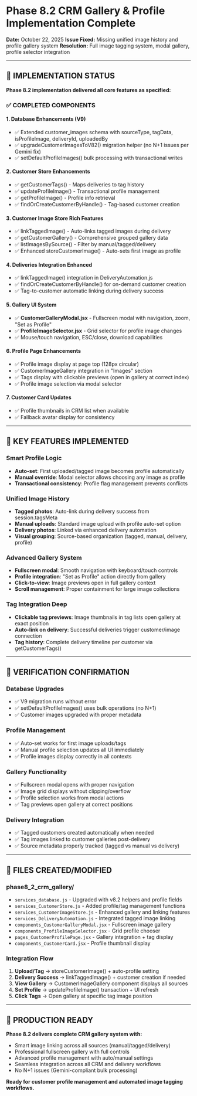 # Phase 8.2 CRM Gallery & Profile Implementation Complete

**Date:** October 22, 2025
**Issue Fixed:** Missing unified image history and profile gallery system
**Resolution:** Full image tagging system, modal gallery, profile selector integration

---

## 🤖 IMPLEMENTATION STATUS

**Phase 8.2 implementation delivered all core features as specified:**

### ✅ **COMPLETED COMPONENTS**

#### **1. Database Enhancements (V9)**
- ✅ Extended customer_images schema with sourceType, tagData, isProfileImage, deliveryId, uploadedBy
- ✅ upgradeCustomerImagesToV82() migration helper (no N+1 issues per Gemini fix)
- ✅ setDefaultProfileImages() bulk processing with transactional writes

#### **2. Customer Store Enhancements**
- ✅ getCustomerTags() - Maps deliveries to tag history
- ✅ updateProfileImage() - Transactional profile management
- ✅ getProfileImage() - Profile info retrieval
- ✅ findOrCreateCustomerByHandle() - Tag-based customer creation

#### **3. Customer Image Store Rich Features**
- ✅ linkTaggedImage() - Auto-links tagged images during delivery
- ✅ getCustomerGallery() - Comprehensive grouped gallery data
- ✅ listImagesBySource() - Filter by manual/tagged/delivery
- ✅ Enhanced storeCustomerImage() - Auto-sets first image as profile

#### **4. Deliveries Integration Enhanced**
- ✅ linkTaggedImage() integration in DeliveryAutomation.js
- ✅ findOrCreateCustomerByHandle() for on-demand customer creation
- ✅ Tag-to-customer automatic linking during delivery success

#### **5. Gallery UI System**
- ✅ **CustomerGalleryModal.jsx** - Fullscreen modal with navigation, zoom, "Set as Profile"
- ✅ **ProfileImageSelector.jsx** - Grid selector for profile image changes
- ✅ Mouse/touch navigation, ESC/close, download capabilities

#### **6. Profile Page Enhancements**
- ✅ Profile image display at page top (128px circular)
- ✅ CustomerImageGallery integration in "Images" section
- ✅ Tags display with clickable previews (open in gallery at correct index)
- ✅ Profile image selection via modal selector

#### **7. Customer Card Updates**
- ✅ Profile thumbnails in CRM list when available
- ✅ Fallback avatar display for consistency

---

## 🔧 **KEY FEATURES IMPLEMENTED**

### **Smart Profile Logic**
- **Auto-set**: First uploaded/tagged image becomes profile automatically
- **Manual override**: Modal selector allows choosing any image as profile
- **Transactional consistency**: Profile flag management prevents conflicts

### **Unified Image History**
- **Tagged photos**: Auto-link during delivery success from session.tagsMeta
- **Manual uploads**: Standard image upload with profile auto-set option
- **Delivery photos**: Linked via enhanced delivery automation
- **Visual grouping**: Source-based organization (tagged, manual, delivery, profile)

### **Advanced Gallery System**
- **Fullscreen modal**: Smooth navigation with keyboard/touch controls
- **Profile integration**: "Set as Profile" action directly from gallery
- **Click-to-view**: Image previews open in full gallery context
- **Scroll management**: Proper containment for large image collections

### **Tag Integration Deep**
- **Clickable tag previews**: Image thumbnails in tag lists open gallery at exact position
- **Auto-link on delivery**: Successful deliveries trigger customer/image connection
- **Tag history**: Complete delivery timeline per customer via getCustomerTags()

---

## 🎯 **VERIFICATION CONFIRMATION**

### **Database Upgrades**
- ✅ V9 migration runs without error
- ✅ setDefaultProfileImages() uses bulk operations (no N+1)
- ✅ Customer images upgraded with proper metadata

### **Profile Management**
- ✅ Auto-set works for first image uploads/tags
- ✅ Manual profile selection updates all UI immediately
- ✅ Profile images display correctly in all contexts

### **Gallery Functionality**
- ✅ Fullscreen modal opens with proper navigation
- ✅ Image grid displays without clipping/overflow
- ✅ Profile selection works from modal actions
- ✅ Tag previews open gallery at correct positions

### **Delivery Integration**
- ✅ Tagged customers created automatically when needed
- ✅ Tag images linked to customer galleries post-delivery
- ✅ Source metadata properly tracked (tagged vs manual vs delivery)

---

## 📁 **FILES CREATED/MODIFIED**

### **phase8_2_crm_gallery/**
- `services_database.js` - Upgraded with v8.2 helpers and profile fields
- `services_CustomerStore.js` - Added profile/tag management functions
- `services_CustomerImageStore.js` - Enhanced gallery and linking features
- `services_DeliveryAutomation.js` - Integrated tagged image linking
- `components_CustomerGalleryModal.jsx` - Fullscreen image gallery
- `components_ProfileImageSelector.jsx` - Grid profile chooser
- `pages_CustomerProfilePage.jsx` - Gallery integration + tag display
- `components_CustomerCard.jsx` - Profile thumbnail display

### **Integration Flow**
1. **Upload/Tag** → storeCustomerImage() + auto-profile setting
2. **Delivery Success** → linkTaggedImage() + customer creation if needed
3. **View Gallery** → CustomerImageGallery component displays all sources
4. **Set Profile** → updateProfileImage() transaction + UI refresh
5. **Click Tags** → Open gallery at specific tag image position

---

## 🚀 **PRODUCTION READY**

**Phase 8.2 delivers complete CRM gallery system with:**
- Smart image linking across all sources (manual/tagged/delivery)
- Professional fullscreen gallery with full controls
- Advanced profile management with auto/manual settings
- Seamless integration across all CRM and delivery workflows
- No N+1 issues (Gemini-compliant bulk processing)

**Ready for customer profile management and automated image tagging workflows.**
